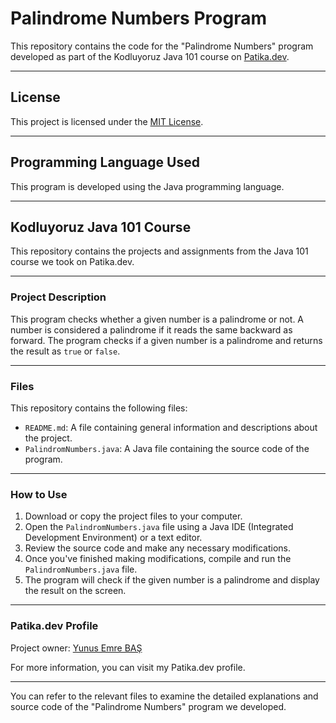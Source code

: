 # Palindrome Numbers Program

This repository contains the code for the "Palindrome Numbers" program developed as part of the Kodluyoruz Java 101 course on [Patika.dev](https://www.patika.dev/tr).

---

## License

This project is licensed under the [MIT License](https://opensource.org/licenses/MIT).

---

## Programming Language Used

This program is developed using the Java programming language.

---

## Kodluyoruz Java 101 Course

This repository contains the projects and assignments from the Java 101 course we took on Patika.dev.

---

### Project Description

This program checks whether a given number is a palindrome or not. A number is considered a palindrome if it reads the same backward as forward. The program checks if a given number is a palindrome and returns the result as `true` or `false`.

---

### Files

This repository contains the following files:

- `README.md`: A file containing general information and descriptions about the project.
- `PalindromNumbers.java`: A Java file containing the source code of the program.

---

### How to Use

1. Download or copy the project files to your computer.
2. Open the `PalindromNumbers.java` file using a Java IDE (Integrated Development Environment) or a text editor.
3. Review the source code and make any necessary modifications.
4. Once you've finished making modifications, compile and run the `PalindromNumbers.java` file.
5. The program will check if the given number is a palindrome and display the result on the screen.

---

### Patika.dev Profile

Project owner: [Yunus Emre BAŞ](https://app.patika.dev/shqiptarbas)

For more information, you can visit my Patika.dev profile.

---

You can refer to the relevant files to examine the detailed explanations and source code of the "Palindrome Numbers" program we developed.
